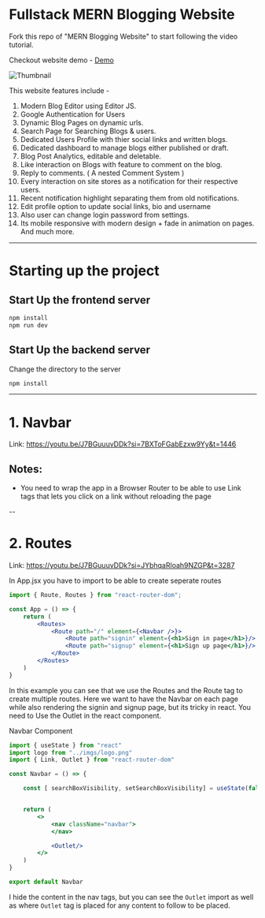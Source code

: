 # Fullstack MERN Blogging Website

Fork this repo of "MERN Blogging Website" to start following the video tutorial.

Checkout website demo - [Demo](https://youtu.be/J7BGuuuvDDk)

![Thumbnail](https://c10.patreonusercontent.com/4/patreon-media/p/post/90122909/dd5363bd03fb4a6c8fcd5d15df98e6bf/eyJ3Ijo4MjB9/1.png?token-time=1697414400&token-hash=BZ-Mzp19WnBLcCFB8LmJFDw98mpnCRGcOCt_T615miY%3D)

This website features include -
1. Modern Blog Editor using Editor JS.
2. Google Authentication for Users
3. Dynamic Blog Pages on dynamic urls.
4. Search Page for Searching Blogs & users.
5. Dedicated Users Profile with thier social links and written blogs.
6. Dedicated dashboard to manage blogs either published or draft.
7. Blog Post Analytics, editable and deletable.
8. Like interaction on Blogs with feature to comment on the blog.
9. Reply to comments. ( A nested Comment System )
10. Every interaction on site stores as a notification for their respective users.
11. Recent notification highlight separating them from old notifications.
12. Edit profile option to update social links, bio and username
13. Also user can change login password from settings.
14. Its mobile responsive with modern design + fade in animation on pages.
And much more.

---
# Starting up the project
## Start Up the frontend server
``` bash
npm install
npm run dev
```
## Start Up the backend server
Change the directory to the server
``` bash
npm install
```
---
# 1. Navbar
Link: https://youtu.be/J7BGuuuvDDk?si=7BXToFGabEzxw9Yy&t=1446

## Notes:
- You need to wrap the app in a Browser Router to be able to use Link tags that lets you click on a link without reloading the page

--
# 2. Routes
Link: https://youtu.be/J7BGuuuvDDk?si=JYbhqaRloah9NZGP&t=3287

In App.jsx you have to import to be able to create seperate routes
``` jsx
import { Route, Routes } from "react-router-dom";

const App = () => {
    return (
        <Routes>
            <Route path="/" element={<Navbar />}>
                <Route path="signin" element={<h1>Sign in page</h1>}/>
                <Route path="signup" element={<h1>Sign up page</h1>}/>
            </Route>
        </Routes>
    )
}
```
In this example you can see that we use the Routes and the Route tag to create multiple routes. Here we want to have the Navbar on each page while also rendering the signin and signup page, but its tricky in react. You need to Use the Outlet in the react component.

Navbar Component
``` jsx
import { useState } from "react"
import logo from "../imgs/logo.png"
import { Link, Outlet } from "react-router-dom"

const Navbar = () => {

    const [ searchBoxVisibility, setSearchBoxVisibility] = useState(false)


    return (
        <>
            <nav className="navbar">
            </nav>

            <Outlet/>
        </>
    )
}

export default Navbar
```
I hide the content in the nav tags, but you can see the `Outlet` import as well as where `Outlet` tag is placed for any content to follow to be placed.